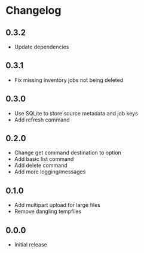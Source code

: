Changelog
=========

0.3.2
-----
* Update dependencies

0.3.1
-----
* Fix missing inventory jobs not being deleted

0.3.0
-----
* Use SQLite to store source metadata and job keys
* Add refresh command

0.2.0
-----
* Change get command destination to option
* Add basic list command
* Add delete command
* Add more logging/messages

0.1.0
-----
* Add multipart upload for large files
* Remove dangling tempfiles

0.0.0
-----
* Initial release

